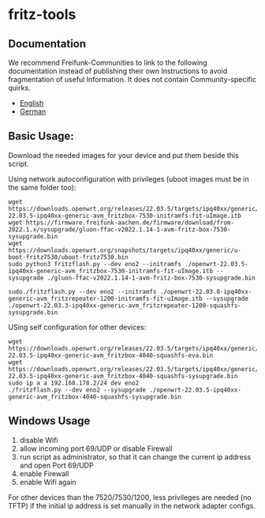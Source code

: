 # fritz-tools

## Documentation
We recommend Freifunk-Communities to link to the following documentation instead of publishing their own Instructions to avoid fragmentation of useful Information. It does not contain Community-specific quirks.

 - [English](https://fritz-tools.readthedocs.io/en/latest/)
 - [German](https://fritz-tools.readthedocs.io/de/latest/)

## Basic Usage:

Download the needed images for your device and put them beside this script.

Using network autoconfiguration with privileges (uboot images must be in the same folder too):

```
wget https://downloads.openwrt.org/releases/22.03.5/targets/ipq40xx/generic/openwrt-22.03.5-ipq40xx-generic-avm_fritzbox-7530-initramfs-fit-uImage.itb
wget https://firmware.freifunk-aachen.de/firmware/download/from-2022.1.x/sysupgrade/gluon-ffac-v2022.1.14-1-avm-fritz-box-7530-sysupgrade.bin
wget https://downloads.openwrt.org/snapshots/targets/ipq40xx/generic/u-boot-fritz7530/uboot-fritz7530.bin
sudo python3 fritzflash.py --dev eno2 --initramfs ./openwrt-22.03.5-ipq40xx-generic-avm_fritzbox-7530-initramfs-fit-uImage.itb --sysupgrade ./gluon-ffac-v2022.1.14-1-avm-fritz-box-7530-sysupgrade.bin

sudo./fritzflash.py --dev eno2 --initramfs ./openwrt-22.03.0-ipq40xx-generic-avm_fritzrepeater-1200-initramfs-fit-uImage.itb --sysupgrade ./openwrt-22.03.3-ipq40xx-generic-avm_fritzrepeater-1200-squashfs-sysupgrade.bin
```

USing self configuration for other devices:

```
wget https://downloads.openwrt.org/releases/22.03.5/targets/ipq40xx/generic/openwrt-22.03.5-ipq40xx-generic-avm_fritzbox-4040-squashfs-eva.bin
wget https://downloads.openwrt.org/releases/22.03.5/targets/ipq40xx/generic/openwrt-22.03.5-ipq40xx-generic-avm_fritzbox-4040-squashfs-sysupgrade.bin
sudo ip a a 192.168.178.2/24 dev eno2
./fritzflash.py --dev eno2 --sysupgrade ./openwrt-22.03.5-ipq40xx-generic-avm_fritzbox-4040-squashfs-sysupgrade.bin
```

## Windows Usage

1. disable Wifi
2. allow incoming port 69/UDP or disable Firewall
3. run script as administrator, so that it can change the current ip address and open Port 69/UDP
4. enable Firewall
5. enable Wifi again

For other devices than the 7520/7530/1200, less privileges are needed (no TFTP) if the initial ip address is set manually in the network adapter configs.

